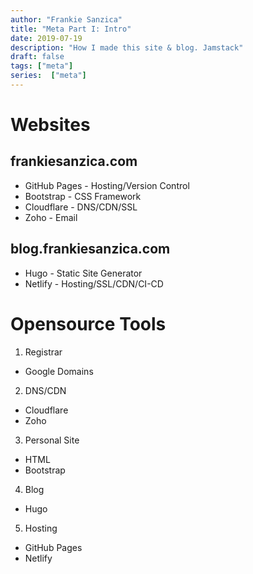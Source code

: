 ```yaml
---
author: "Frankie Sanzica"
title: "Meta Part I: Intro"
date: 2019-07-19
description: "How I made this site & blog. Jamstack"
draft: false
tags: ["meta"]
series:  ["meta"]
---
```


# Websites

## frankiesanzica.com

* GitHub Pages - Hosting/Version Control
* Bootstrap - CSS Framework
* Cloudflare - DNS/CDN/SSL
* Zoho - Email

## blog.frankiesanzica.com

* Hugo - Static Site Generator
* Netlify - Hosting/SSL/CDN/CI-CD

# Opensource Tools

1. Registrar
  * Google Domains
2. DNS/CDN
  * Cloudflare
  * Zoho
3. Personal Site
  * HTML
  * Bootstrap
4. Blog 
  * Hugo  
5. Hosting
  * GitHub Pages
  * Netlify